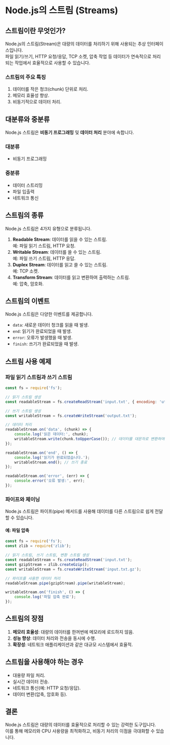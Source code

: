 
# Node.js의 스트림 (Streams)

## 스트림이란 무엇인가?
Node.js의 스트림(Stream)은 대량의 데이터를 처리하기 위해 사용되는 추상 인터페이스입니다.  
파일 읽기/쓰기, HTTP 요청/응답, TCP 소켓, 압축 작업 등 데이터가 연속적으로 처리되는 작업에서 효율적으로 사용할 수 있습니다.

### 스트림의 주요 특징
1. 데이터를 작은 청크(chunk) 단위로 처리.
2. 메모리 효율성 향상.
3. 비동기적으로 데이터 처리.

## 대분류와 중분류
Node.js 스트림은 **비동기 프로그래밍** 및 **데이터 처리** 분야에 속합니다.

### 대분류
- 비동기 프로그래밍

### 중분류
- 데이터 스트리밍
- 파일 입출력
- 네트워크 통신

## 스트림의 종류
Node.js 스트림은 4가지 유형으로 분류됩니다.
1. **Readable Stream**: 데이터를 읽을 수 있는 스트림.  
   예: 파일 읽기 스트림, HTTP 요청.
2. **Writable Stream**: 데이터를 쓸 수 있는 스트림.  
   예: 파일 쓰기 스트림, HTTP 응답.
3. **Duplex Stream**: 데이터를 읽고 쓸 수 있는 스트림.  
   예: TCP 소켓.
4. **Transform Stream**: 데이터를 읽고 변환하여 출력하는 스트림.  
   예: 압축, 암호화.

## 스트림의 이벤트
Node.js 스트림은 다양한 이벤트를 제공합니다.
- `data`: 새로운 데이터 청크를 읽을 때 발생.
- `end`: 읽기가 완료되었을 때 발생.
- `error`: 오류가 발생했을 때 발생.
- `finish`: 쓰기가 완료되었을 때 발생.

## 스트림 사용 예제

### 파일 읽기 스트림과 쓰기 스트림
```javascript
const fs = require('fs');

// 읽기 스트림 생성
const readableStream = fs.createReadStream('input.txt', { encoding: 'utf8' });

// 쓰기 스트림 생성
const writableStream = fs.createWriteStream('output.txt');

// 데이터 처리
readableStream.on('data', (chunk) => {
    console.log('읽은 데이터:', chunk);
    writableStream.write(chunk.toUpperCase()); // 데이터를 대문자로 변환하여 저장
});

readableStream.on('end', () => {
    console.log('읽기가 완료되었습니다.');
    writableStream.end(); // 쓰기 종료
});

readableStream.on('error', (err) => {
    console.error('오류 발생:', err);
});
```

### 파이프와 체이닝
Node.js 스트림은 파이프(pipe) 메서드를 사용해 데이터를 다른 스트림으로 쉽게 전달할 수 있습니다.

#### 예: 파일 압축
```javascript
const fs = require('fs');
const zlib = require('zlib');

// 읽기 스트림, 쓰기 스트림, 변환 스트림 생성
const readableStream = fs.createReadStream('input.txt');
const gzipStream = zlib.createGzip();
const writableStream = fs.createWriteStream('input.txt.gz');

// 파이프를 사용한 데이터 처리
readableStream.pipe(gzipStream).pipe(writableStream);

writableStream.on('finish', () => {
    console.log('파일 압축 완료');
});
```

## 스트림의 장점
1. **메모리 효율성**: 대량의 데이터를 한꺼번에 메모리에 로드하지 않음.
2. **성능 향상**: 데이터 처리와 전송을 동시에 수행.
3. **확장성**: 네트워크 애플리케이션과 같은 대규모 시스템에서 효율적.

## 스트림을 사용해야 하는 경우
- 대용량 파일 처리.
- 실시간 데이터 전송.
- 네트워크 통신(예: HTTP 요청/응답).
- 데이터 변환(압축, 암호화 등).

## 결론
Node.js 스트림은 대량의 데이터를 효율적으로 처리할 수 있는 강력한 도구입니다.  
이를 통해 메모리와 CPU 사용량을 최적화하고, 비동기 처리의 이점을 극대화할 수 있습니다.
